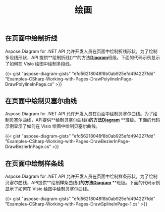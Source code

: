 ﻿---
title: 绘画
type: docs
weight: 45
url: /zh/net/drawing/
description: 本节介绍如何使用 Aspose.Diagram 在 visio 页面中绘制形状。
---
## **在页面中绘制折线**
Aspose.Diagram for .NET API 允许开发人员在页面中绘制折线形状。为了绘制多段线形状，API 提供**绘制折线()**的方法[**Diagram**](https://reference.aspose.com/diagram/net/aspose.diagram/diagram)班级。下面的代码示例显示了如何在 Visio 绘图中绘制多段线。

{{< gist "aspose-diagram-gists" "efd56218048f8b0ab925efd494227fdd" "Examples-CSharp-Working-with-Pages-DrawPolylineInPage-DrawPolylineInPage.cs" >}}
## **在页面中绘制贝塞尔曲线**
Aspose.Diagram for .NET API 允许开发人员在页面中绘制贝塞尔曲线。为了绘制贝塞尔曲线，API提供**绘制贝塞尔曲线()**的方法[**Diagram**](https://reference.aspose.com/diagram/net/aspose.diagram/diagram)** **班级。下面的代码示例显示了如何在 Visio 绘图中绘制贝塞尔曲线。

{{< gist "aspose-diagram-gists" "efd56218048f8b0ab925efd494227fdd" "Examples-CSharp-Working-with-Pages-DrawBezierInPage-DrawBezierInPage.cs" >}}
## **在页面中绘制样条线**
Aspose.Diagram for .NET API 允许开发人员在页面中绘制样条形状。为了绘制贝塞尔曲线，API提供**绘制样条曲线()**的方法[**Diagram**](https://reference.aspose.com/diagram/net/aspose.diagram/diagram)** **班级。下面的代码示例显示了如何在 Visio 绘图中绘制贝塞尔曲线。

{{< gist "aspose-diagram-gists" "efd56218048f8b0ab925efd494227fdd" "Examples-CSharp-Working-with-Pages-DrawSplineInPage-1.cs" >}}
